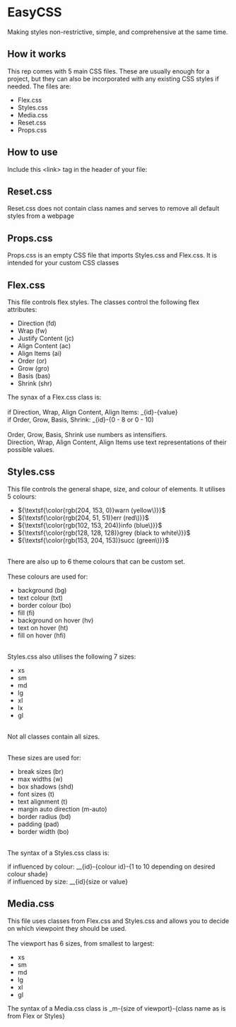 # EasyCSS
Making styles non-restrictive, simple, and comprehensive at the same time.

## How it works
This rep comes with 5 main CSS files. These are usually enough for a project, but they can also be incorporated with any existing CSS styles if needed. The files are:
- Flex.css
- Styles.css
- Media.css
- Reset.css
- Props.css

## How to use
Include this &lt;link&gt; tag in the header of your file:


## Reset.css
Reset.css does not contain class names and serves to remove all default styles from a webpage

## Props.css
Props.css is an empty CSS file that imports Styles.css and Flex.css. It is intended for your custom CSS classes

## Flex.css
This file controls flex styles. The classes control the following flex attributes:

- Direction (fd)
- Wrap (fw)
- Justify Content (jc)
- Align Content (ac)
- Align Items (ai)
- Order (or)
- Grow (gro)
- Basis (bas)
- Shrink (shr)

The synax of a Flex.css class is: <br><br>
if Direction, Wrap, Align Content, Align Items: _{id}-{value} <br>
if Order, Grow, Basis, Shrink: _{id}-{0 - 8 or 0 - 10) <br> <br>
Order, Grow, Basis, Shrink use numbers as intensifiers. <br> Direction, Wrap, Align Content, Align Items use text representations of their possible values.

## Styles.css
This file controls the general shape, size, and colour of elements. It utilises 5 colours:<br>
- ${\textsf{\color{rgb(204, 153, 0)}warn (yellow\)}}$
- ${\textsf{\color{rgb(204, 51, 51)}err (red\)}}$
- ${\textsf{\color{rgb(102, 153, 204)}info (blue\)}}$
- ${\textsf{\color{rgb(128, 128, 128)}grey (black to white\)}}$
- ${\textsf{\color{rgb(153, 204, 153)}succ (green\)}}$
<br>
There are also up to 6 theme colours that can be custom set. <br><br>
These colours are used for: <br>

- background (bg)
- text colour (txt)
- border colour (bo)
- fill (fi)
- background on hover (hv)
- text on hover (ht)
- fill on hover (hfi)

  
<br>
Styles.css also utilises the following 7 sizes: <br>

- xs
- sm
- md
- lg
- xl
- lx
- gl
<br> 
Not all classes contain all sizes. <br><br>

These sizes are used for: <br>

- break sizes (br)
- max widths (w)
- box shadows (shd)
- font sizes (t)
- text alignment (t)
- margin auto direction (m-auto)
- border radius (bd)
- padding (pad)
- border width (bo)
<br>
The syntax of a Styles.css class is: <br>

if influenced by colour: __{id}-{colour id}-{1 to 10 depending on desired colour shade} <br>
if influenced by size: __{id}{size or value}

## Media.css
This file uses classes from Flex.css and Styles.css and allows you to decide on which viewpoint they should be used. <br><br>
The viewport has 6 sizes, from smallest to largest:
- xs
- sm
- md
- lg
- xl
- gl


The syntax of a Media.css class is _m-{size of viewport}-{class name as is from Flex or Styles}
